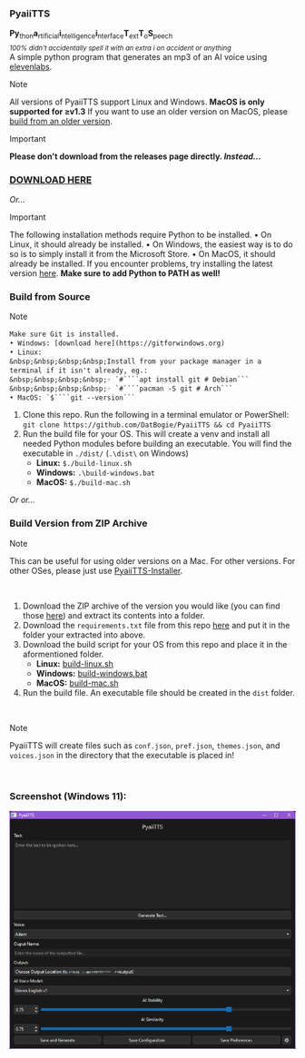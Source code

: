 ### PyaiiTTS
**Py**<sub>thon</sub>**a**<sub>rtificial</sub>**i**<sub>ntelligence</sub>**i**<sub>nterface</sub>**T**<sub>ext</sub>**T**<sub>o</sub>**S**<sub>peech</sub><br>_<sub>100% didn't accidentally spell it with an extra i on accident or anything</sub>_<br>
A simple python program that generates an mp3 of an AI voice using [elevenlabs](https://elevenlabs.io).

> [!Note]
All versions of PyaiiTTS support Linux and Windows.
**MacOS is only supported for ≥v1.3**
If you want to use an older version on MacOS, please [build from an older version](#build-version-from-zip-archive).

> [!Important]
**Please don't download from the releases page directly. _Instead..._**
### [DOWNLOAD HERE](https://github.com/DatBogie/PyaiiTTS-Installer/releases/latest)

*Or...*

> [!Important]
The following installation methods require Python to be installed.
    • On Linux, it should already be installed.
    • On Windows, the easiest way is to do so is to simply install it from the Microsoft Store.
    • On MacOS, it should already be installed. If you encounter problems, try installing the latest version [here](https://www.python.org/downloads/).
    **Make sure to add Python to PATH as well!**

### Build from Source
> [!Note]
    Make sure Git is installed.
    • Windows: [download here](https://gitforwindows.org)
    • Linux:
    &nbsp;&nbsp;&nbsp;&nbsp;Install from your package manager in a terminal if it isn't already, eg.:
    &nbsp;&nbsp;&nbsp;&nbsp;◦ `#`​```apt install git # Debian```
    &nbsp;&nbsp;&nbsp;&nbsp;◦ `#`​```pacman -S git # Arch```
    • MacOS: `$`​```git --version```

1. Clone this repo.
    Run the following in a terminal emulator or PowerShell:
    ```git clone https://github.com/DatBogie/PyaiiTTS && cd PyaiiTTS```
2. Run the build file for your OS.
    This will create a venv and install all needed Python modules before building an executable.
    You will find the executable in `./dist/` (`.\dist\` on Windows)
    - **Linux:**
    `$`​```./build-linux.sh```
    - **Windows:**
    ```.\build-windows.bat```
    - **MacOS:**
    `$`​```./build-mac.sh```

*Or or...*

### Build Version from ZIP Archive
> [!Note]
This can be useful for using older versions on a Mac. For other versions.
For other OSes, please just use [PyaiiTTS-Installer](https://github.com/DatBogie/PyaiiTTS-Installer/releases).

&nbsp;
1. Download the ZIP archive of the version you would like (you can find those [here](https://github.com/DatBogie/PyaiiTTS/releases)) and extract its contents into a folder.
2. Download the `requirements.txt` file from this repo [here](requirements.txt) and put it in the folder your extracted into above.
3. Download the build script for your OS from this repo and place it in the aformentioned folder.
    - **Linux:** [build-linux.sh](build-linux.sh)
    - **Windows:** [build-windows.bat](build-windows.bat)
    - **MacOS:** [build-mac.sh](build-mac.sh)
4. Run the build file. An executable file should be created in the `dist` folder.

&nbsp;
> [!Note]
PyaiiTTS will create files such as `conf.json`, `pref.json`, `themes.json`, and `voices.json` in the directory that the executable is placed in!

&nbsp;
### Screenshot (Windows 11):
![](https://raw.githubusercontent.com/DatBogie/PyaiiTTS/refs/heads/main/.web-assets/pyaiitts.png)
